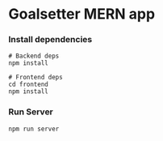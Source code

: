 # Goalsetter MERN app


### Install dependencies

```
# Backend deps
npm install

# Frontend deps
cd frontend
npm install
```

### Run Server

```
npm run server
```


